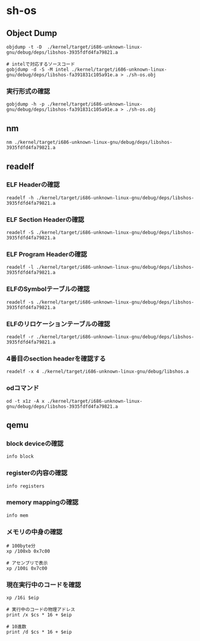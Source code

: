 # sh-os
## Object Dump
```
objdump -t -D  ./kernel/target/i686-unknown-linux-gnu/debug/deps/libshos-3935fdfd4fa79821.a

# intelで対応するソースコード
gobjdump -d -S -M intel ./kernel/target/i686-unknown-linux-gnu/debug/deps/libshos-fa391831c105a91e.a > ./sh-os.obj
```

### 実行形式の確認
```
gobjdump -h -p ./kernel/target/i686-unknown-linux-gnu/debug/deps/libshos-fa391831c105a91e.a > ./sh-os.obj
```

## nm
```
nm ./kernel/target/i686-unknown-linux-gnu/debug/deps/libshos-3935fdfd4fa79821.a
```

## readelf
### ELF Headerの確認
```
readelf -h ./kernel/target/i686-unknown-linux-gnu/debug/deps/libshos-3935fdfd4fa79821.a
```
### ELF Section Headerの確認
```
readelf -S ./kernel/target/i686-unknown-linux-gnu/debug/deps/libshos-3935fdfd4fa79821.a
```

### ELF Program Headerの確認
```
readelf -l ./kernel/target/i686-unknown-linux-gnu/debug/deps/libshos-3935fdfd4fa79821.a
```

### ELFのSymbolテーブルの確認
```
readelf -s ./kernel/target/i686-unknown-linux-gnu/debug/deps/libshos-3935fdfd4fa79821.a
```

### ELFのリロケーションテーブルの確認
```
readelf -r ./kernel/target/i686-unknown-linux-gnu/debug/deps/libshos-3935fdfd4fa79821.a
```

### 4番目のsection headerを確認する
```
readelf -x 4 ./kernel/target/i686-unknown-linux-gnu/debug/libshos.a
```

### odコマンド
```
od -t x1z -A x ./kernel/target/i686-unknown-linux-gnu/debug/deps/libshos-3935fdfd4fa79821.a
```

## qemu
### block deviceの確認
```
info block
```

### registerの内容の確認
```
info registers
```

### memory mappingの確認
```
info mem
```

### メモリの中身の確認
```
# 100byte分
xp /100xb 0x7c00

# アセンブリで表示
xp /100i 0x7c00

```

### 現在実行中のコードを確認
```
xp /16i $eip

# 実行中のコードの物理アドレス
print /x $cs * 16 + $eip

# 10進数
print /d $cs * 16 + $eip
```






